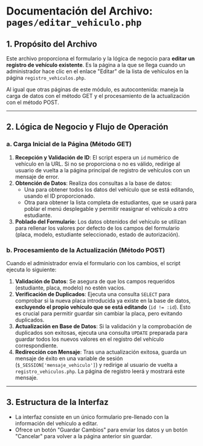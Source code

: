 # Documentación del Archivo: `pages/editar_vehiculo.php`

## 1. Propósito del Archivo

Este archivo proporciona el formulario y la lógica de negocio para **editar un registro de vehículo existente**. Es la página a la que se llega cuando un administrador hace clic en el enlace "Editar" de la lista de vehículos en la página `registro_vehiculos.php`.

Al igual que otras páginas de este módulo, es autocontenida: maneja la carga de datos con el método GET y el procesamiento de la actualización con el método POST.

---

## 2. Lógica de Negocio y Flujo de Operación

### a. Carga Inicial de la Página (Método GET)

1.  **Recepción y Validación de ID**: El script espera un `id` numérico de vehículo en la URL. Si no se proporciona o no es válido, redirige al usuario de vuelta a la página principal de registro de vehículos con un mensaje de error.
2.  **Obtención de Datos**: Realiza dos consultas a la base de datos:
    *   Una para obtener todos los datos del vehículo que se está editando, usando el ID proporcionado.
    *   Otra para obtener la lista completa de estudiantes, que se usará para poblar el menú desplegable y permitir reasignar el vehículo a otro estudiante.
3.  **Poblado del Formulario**: Los datos obtenidos del vehículo se utilizan para rellenar los valores por defecto de los campos del formulario (placa, modelo, estudiante seleccionado, estado de autorización).

### b. Procesamiento de la Actualización (Método POST)

Cuando el administrador envía el formulario con los cambios, el script ejecuta lo siguiente:

1.  **Validación de Datos**: Se asegura de que los campos requeridos (estudiante, placa, modelo) no estén vacíos.
2.  **Verificación de Duplicados**: Ejecuta una consulta `SELECT` para comprobar si la nueva placa introducida ya existe en la base de datos, **excluyendo el propio vehículo que se está editando** (`id != :id`). Esto es crucial para permitir guardar sin cambiar la placa, pero evitando duplicados.
3.  **Actualización en Base de Datos**: Si la validación y la comprobación de duplicados son exitosas, ejecuta una consulta `UPDATE` preparada para guardar todos los nuevos valores en el registro del vehículo correspondiente.
4.  **Redirección con Mensaje**: Tras una actualización exitosa, guarda un mensaje de éxito en una variable de sesión (`$_SESSION['mensaje_vehiculo']`) y redirige al usuario de vuelta a `registro_vehiculos.php`. La página de registro leerá y mostrará este mensaje.

---

## 3. Estructura de la Interfaz

*   La interfaz consiste en un único formulario pre-llenado con la información del vehículo a editar.
*   Ofrece un botón "Guardar Cambios" para enviar los datos y un botón "Cancelar" para volver a la página anterior sin guardar.

